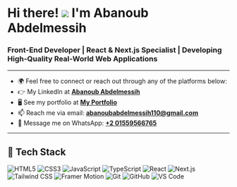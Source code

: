 # Hi there! ![](https://user-images.githubusercontent.com/18350557/176309783-0785949b-9127-417c-8b55-ab5a4333674e.gif) I'm Abanoub Abdelmessih  
### Front-End Developer | React & Next.js Specialist | Developing High-Quality Real-World Web Applications

---

- 🌍  Feel free to connect or reach out through any of the platforms below:
- 👉  My LinkedIn at [**Abanoub Abdelmessih**](https://www.linkedin.com/in/abanoub-abdelmessih/)
- 🖥️  See my portfolio at [**My Portfolio**](https://abanoub-portfolio.vercel.app)
- 📫  Reach me via email: [**abanoubabdelmessih110@gmail.com**](mailto:abanoubabdelmessih110@gmail.com)
- 📱  Message me on WhatsApp: [**+2 01559566765**](https://wa.me/201559566765)

---

## 🚀 Tech Stack

![HTML5](https://img.shields.io/badge/HTML5-E34F26?logo=html5&logoColor=white)
![CSS3](https://img.shields.io/badge/CSS3-1572B6?logo=css3&logoColor=white)
![JavaScript](https://img.shields.io/badge/JavaScript-F7DF1C?logo=javascript&logoColor=black)
![TypeScript](https://img.shields.io/badge/TypeScript-3178C6?logo=typescript&logoColor=white)
![React](https://img.shields.io/badge/React-20232A?logo=react&logoColor=61DAFB)
![Next.js](https://img.shields.io/badge/Next.js-000000?logo=next.js&logoColor=white)
![Tailwind CSS](https://img.shields.io/badge/Tailwind_CSS-38B2AC?logo=tailwind-css&logoColor=white)
![Framer Motion](https://img.shields.io/badge/Framer_Motion-EF008F?logo=framer&logoColor=white)
![Git](https://img.shields.io/badge/Git-F05032?logo=git&logoColor=white)
![GitHub](https://img.shields.io/badge/GitHub-181717?logo=github&logoColor=white)
![VS Code](https://img.shields.io/badge/VS_Code-007ACC?logo=visual-studio-code&logoColor=white)

